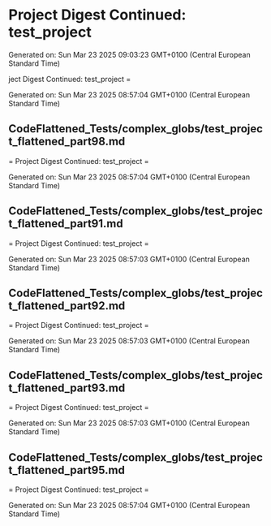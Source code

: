# Project Digest Continued: test_project
Generated on: Sun Mar 23 2025 09:03:23 GMT+0100 (Central European Standard Time)

ject Digest Continued: test_project =

Generated on: Sun Mar 23 2025 08:57:04 GMT+0100 (Central European Standard Time)
## CodeFlattened_Tests/complex_globs/test_project_flattened_part98.md <a id="test_project_flattened_part98_md"></a>

= Project Digest Continued: test_project =

Generated on: Sun Mar 23 2025 08:57:04 GMT+0100 (Central European Standard Time)
## CodeFlattened_Tests/complex_globs/test_project_flattened_part91.md <a id="test_project_flattened_part91_md"></a>

= Project Digest Continued: test_project =

Generated on: Sun Mar 23 2025 08:57:03 GMT+0100 (Central European Standard Time)
## CodeFlattened_Tests/complex_globs/test_project_flattened_part92.md <a id="test_project_flattened_part92_md"></a>

= Project Digest Continued: test_project =

Generated on: Sun Mar 23 2025 08:57:03 GMT+0100 (Central European Standard Time)
## CodeFlattened_Tests/complex_globs/test_project_flattened_part93.md <a id="test_project_flattened_part93_md"></a>

= Project Digest Continued: test_project =

Generated on: Sun Mar 23 2025 08:57:03 GMT+0100 (Central European Standard Time)
## CodeFlattened_Tests/complex_globs/test_project_flattened_part95.md <a id="test_project_flattened_part95_md"></a>

= Project Digest Continued: test_project =

Generated on: Sun Mar 23 2025 08:57:04 GMT+0100 (Central European Standard Time)